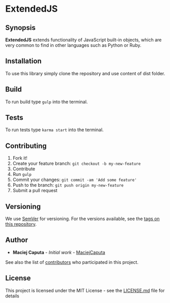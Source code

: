 # ExtendedJS

## Synopsis
**ExtendedJS** extends functionality of JavaScript built-in objects, which are very common to find in other languages such as Python or Ruby.

## Installation

To use this library simply clone the repository and use content of dist folder.

## Build

To run build type `gulp` into the terminal.
## Tests

To run tests type `karma start` into the terminal.

## Contributing

1. Fork it!
2. Create your feature branch: `git checkout -b my-new-feature`
2. Contribute
3. Run `gulp`
4. Commit your changes: `git commit -am 'Add some feature'`
5. Push to the branch: `git push origin my-new-feature`
6. Submit a pull request

## Versioning

We use [SemVer](http://semver.org/) for versioning. For the versions available, see the [tags on this repository](https://github.com/MaciejCaputa/extended-js/tags).

## Author

* **Maciej Caputa** - *Initial work* - [MaciejCaputa](https://github.com/MaciejCaputa)

See also the list of [contributors](https://github.com/your/project/contributors) who participated in this project.

## License

This project is licensed under the MIT License - see the [LICENSE.md](LICENSE.md) file for details
